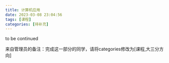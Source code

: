 ```yaml
---
title: 计算机应用
date: 2023-03-08 23:04:56
tags: [课程]
categories: [待补充]
---
```

to be continued
<!-- more -->
来自管理员的备注：完成这一部分的同学，请将categories修改为[课程,大三分方向]

